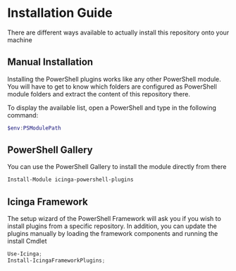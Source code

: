 # Installation Guide

There are different ways available to actually install this repository onto your machine

## Manual Installation

Installing the PowerShell plugins works like any other PowerShell module. You will have to get to know which folders are configured as PowerShell module folders and extract the content of this repository there.

To display the available list, open a PowerShell and type in the following command:

```powershell
$env:PSModulePath
```

## PowerShell Gallery

You can use the PowerShell Gallery to install the module directly from there

```powershell
Install-Module icinga-powershell-plugins
```

## Icinga Framework

The setup wizard of the PowerShell Framework will ask you if you wish to install plugins from a specific repository. In addition, you can update the plugins manually by loading the framework components and running the install Cmdlet

```powershell
Use-Icinga;
Install-IcingaFrameworkPlugins;
```

